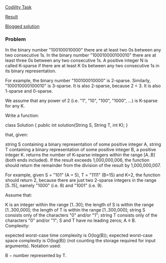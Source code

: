 [Codility Task](https://codility.com/programmers/challenges/xi2012/)

[Result](https://codility.com/demo/results/trainingXZU7G3-ZAD/)

[Blogged solution](http://blog.codility.com/2012/02/xi-2012-codility-programming.html)

### Problem

In the binary number "100100010000" there are at least two 0s between any two consecutive 1s.
In the binary number "100010000100010" there are at least three 0s between any two consecutive 1s.
A positive integer N is called K-sparse if there are at least K 0s between any two consecutive 1s in its binary representation.

For example, the binary number "100100010000" is 2-sparse. Similarly, "100010000100010" is 3-sparse. It is also 2-sparse, because 2 < 3. It is also 1-sparse and 0-sparse.

We assume that any power of 2 (i.e. "1", "10", "100", "1000", ...) is K-sparse for any K.

Write a function:

class Solution { public int solution(String S, String T, int K); }

that, given:

string S containing a binary representation of some positive integer A,
string T containing a binary representation of some positive integer B,
a positive integer K.
returns the number of K-sparse integers within the range [A..B] (both ends included). If the result exceeds 1,000,000,006, the function should return the remainder from the division of the result by 1,000,000,007.

For example, given S = "101" (A = 5), T = "1111" (B=15) and K=2, the function should return 2, because there are just two 2-sparse integers in the range [5..15], namely "1000" (i.e. 8) and "1001" (i.e. 9).

Assume that:

K is an integer within the range [1..30];
the length of S is within the range [1..300,000];
the length of T is within the range [1..300,000];
string S consists only of the characters "0" and/or "1";
string T consists only of the characters "0" and/or "1";
S and T have no leading zeros;
A ≤ B.
Complexity:

expected worst-case time complexity is O(log(B));
expected worst-case space complexity is O(log(B)) (not counting the storage required for input arguments).
Notation used:

B − number represented by T.